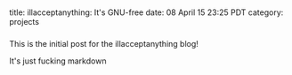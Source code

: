 ###
title: illacceptanything: It's GNU-free
date: 08 April 15 23:25 PDT
category: projects
###

This is the initial post for the illacceptanything blog!

It's just fucking markdown
